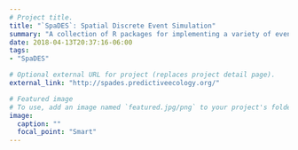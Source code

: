 ```yaml
---
# Project title.
title: "`SpaDES`: Spatial Discrete Event Simulation"
summary: "A collection of R packages for implementing a variety of event-based models, with a focus on spatially explicit models."
date: 2018-04-13T20:37:16-06:00
tags:
- "SpaDES"

# Optional external URL for project (replaces project detail page).
external_link: "http://spades.predictiveecology.org/"

# Featured image
# To use, add an image named `featured.jpg/png` to your project's folder.
image:
  caption: ""
  focal_point: "Smart"
---
```

